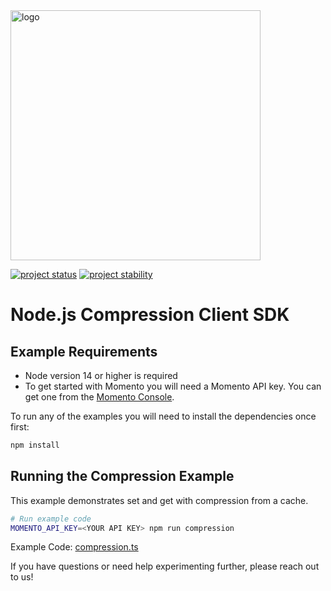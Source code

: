 <head>
  <meta name="Momento Node.js Compression Client Library Documentation" content="Node.js Compression client software development kit for Momento Cache">
</head>
<img src="https://docs.momentohq.com/img/logo.svg" alt="logo" width="400"/>

[![project status](https://momentohq.github.io/standards-and-practices/badges/project-status-official.svg)](https://github.com/momentohq/standards-and-practices/blob/main/docs/momento-on-github.md)
[![project stability](https://momentohq.github.io/standards-and-practices/badges/project-stability-stable.svg)](https://github.com/momentohq/standards-and-practices/blob/main/docs/momento-on-github.md)

# Node.js Compression Client SDK

## Example Requirements

- Node version 14 or higher is required
- To get started with Momento you will need a Momento API key. You can get one from the [Momento Console](https://console.gomomento.com).

To run any of the examples you will need to install the dependencies once first:

```bash
npm install
```

## Running the Compression Example

This example demonstrates set and get with compression from a cache.

```bash
# Run example code
MOMENTO_API_KEY=<YOUR API KEY> npm run compression
```

Example Code: [compression.ts](compression.ts)


If you have questions or need help experimenting further, please reach out to us!




